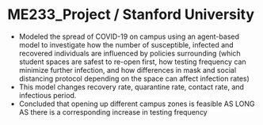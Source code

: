 # ME233_Project / Stanford University

- Modeled the spread of COVID-19 on campus using an agent-based model to investigate how the number of susceptible, infected and recovered individuals are influenced by policies surrounding (which student spaces are safest to re-open first, how testing frequency can minimize further infection, and how differences in mask and social distancing protocol depending on the space can affect infection rates) 
- This model changes recovery rate, quarantine rate, contact rate, and infectious period. 
- Concluded that opening up different campus zones is feasible AS LONG AS there is a corresponding increase in testing frequency
